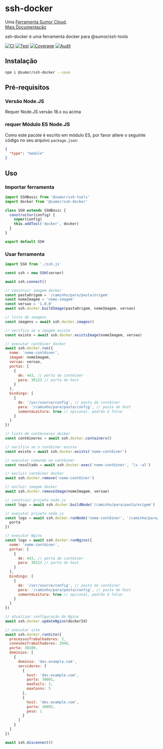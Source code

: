 # ssh-docker

Uma [Ferramenta Sumor Cloud](https://sumor.cloud).  
[Mais Documentação](https://sumor.cloud/ssh-docker)

ssh-docker é uma ferramenta docker para @sumor/ssh-tools

[![CI](https://github.com/sumor-cloud/ssh-docker/actions/workflows/ci.yml/badge.svg)](https://github.com/sumor-cloud/ssh-docker/actions/workflows/ci.yml)
[![Test](https://github.com/sumor-cloud/ssh-docker/actions/workflows/ut.yml/badge.svg)](https://github.com/sumor-cloud/ssh-docker/actions/workflows/ut.yml)
[![Coverage](https://github.com/sumor-cloud/ssh-docker/actions/workflows/coverage.yml/badge.svg)](https://github.com/sumor-cloud/ssh-docker/actions/workflows/coverage.yml)
[![Audit](https://github.com/sumor-cloud/ssh-docker/actions/workflows/audit.yml/badge.svg)](https://github.com/sumor-cloud/ssh-docker/actions/workflows/audit.yml)

## Instalação

```bash
npm i @sumor/ssh-docker --save
```

## Pré-requisitos

### Versão Node.JS

Requer Node.JS versão 18.x ou acima

### requer Módulo ES Node.JS

Como este pacote é escrito em módulo ES,
por favor altere o seguinte código no seu arquivo `package.json`:

```json
{
  "type": "module"
}
```

## Uso

### Importar ferramenta

```js
import SSHBasic from '@sumor/ssh-tools'
import docker from '@sumor/ssh-docker'

class SSH extends SSHBasic {
  constructor(config) {
    super(config)
    this.addTool('docker', docker)
  }
}

export default SSH
```

### Usar ferramenta

```js
import SSH from './ssh.js'

const ssh = new SSH(server)

await ssh.connect()

// construir imagem docker
const pastaOrigem = '/caminho/para/pasta/origem'
const nomeImagem = 'nome-imagem'
const versao = '1.0.0'
await ssh.docker.buildImage(pastaOrigem, nomeImagem, versao)

// lista de imagens
const imagens = await ssh.docker.images()

// verifica se a imagem existe
const existe = await ssh.docker.existsImage(nomeImagem, versao)

// executar contêiner docker
await ssh.docker.run({
  nome: 'nome-contêiner',
  imagem: nomeImagem,
  versao: versao,
  portas: [
    {
      de: 443, // porta do contêiner
      para: 30123 // porta do host
    }
  ],
  bindings: [
    {
      de: '/usr/source/config', // pasta do contêiner
      para: '/caminho/para/pasta/config', // pasta do host
      somenteLeitura: true // opcional, padrão é false
    }
  ]
})

// lista de contêineres docker
const contêineres = await ssh.docker.containers()

// verifica se o contêiner existe
const existe = await ssh.docker.exists('nome-contêiner')

// executar comando no contêiner
const resultado = await ssh.docker.exec('nome-contêiner', 'ls -al')

// excluir contêiner docker
await ssh.docker.remove('nome-contêiner')

// excluir imagem docker
await ssh.docker.removeImage(nomeImagem, versao)

// construir projeto node.js
const logs = await ssh.docker.buildNode('/caminho/para/pasta/origem')

// executar projeto node.js
const logs = await ssh.docker.runNode('nome-contêiner', '/caminho/para/pasta/origem', {
  porta
})

// executar Nginx
const logs = await ssh.docker.runNginx({
  nome: 'nome-contêiner',
  portas: [
    {
      de: 443, // porta do contêiner
      para: 30123 // porta do host
    }
  ],
  bindings: [
    {
      de: '/usr/source/config', // pasta do contêiner
      para: '/caminho/para/pasta/config', // pasta do host
      somenteLeitura: true // opcional, padrão é false
    }
  ]
})

// atualizar configuração do Nginx
await ssh.docker.updateNginx(dockerId)

// executar site
await ssh.docker.runSite({
  processosTrabalhadores: 2,
  conexõesTrabalhadores: 2048,
  porta: 30100,
  domínios: [
    {
      domínio: 'dev.example.com',
      servidores: [
        {
          host: 'dev.example.com',
          porta: 30001,
          maxFails: 3,
          maxConns: 5
        },
        {
          host: 'dev.example.com',
          porta: 30002,
          peso: 1
        }
      ]
    }
  ]
})

await ssh.disconnect()
```
